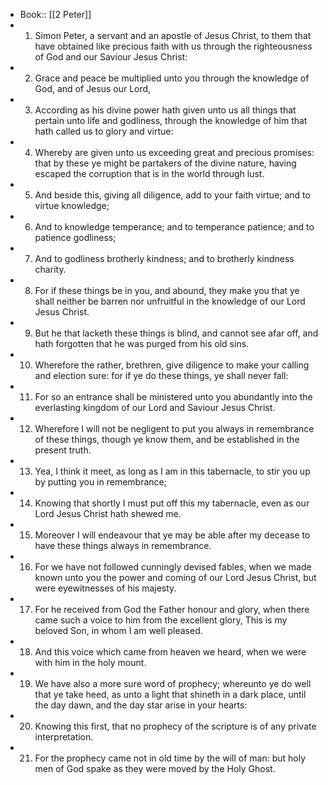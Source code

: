 - Book:: [[2 Peter]]
- 1. Simon Peter, a servant and an apostle of Jesus Christ, to them that have obtained like precious faith with us through the righteousness of God and our Saviour Jesus Christ:
- 2. Grace and peace be multiplied unto you through the knowledge of God, and of Jesus our Lord,
- 3. According as his divine power hath given unto us all things that pertain unto life and godliness, through the knowledge of him that hath called us to glory and virtue:
- 4. Whereby are given unto us exceeding great and precious promises: that by these ye might be partakers of the divine nature, having escaped the corruption that is in the world through lust.
- 5. And beside this, giving all diligence, add to your faith virtue; and to virtue knowledge;
- 6. And to knowledge temperance; and to temperance patience; and to patience godliness;
- 7. And to godliness brotherly kindness; and to brotherly kindness charity.
- 8. For if these things be in you, and abound, they make you that ye shall neither be barren nor unfruitful in the knowledge of our Lord Jesus Christ.
- 9. But he that lacketh these things is blind, and cannot see afar off, and hath forgotten that he was purged from his old sins.
- 10. Wherefore the rather, brethren, give diligence to make your calling and election sure: for if ye do these things, ye shall never fall:
- 11. For so an entrance shall be ministered unto you abundantly into the everlasting kingdom of our Lord and Saviour Jesus Christ.
- 12. Wherefore I will not be negligent to put you always in remembrance of these things, though ye know them, and be established in the present truth.
- 13. Yea, I think it meet, as long as I am in this tabernacle, to stir you up by putting you in remembrance;
- 14. Knowing that shortly I must put off this my tabernacle, even as our Lord Jesus Christ hath shewed me.
- 15. Moreover I will endeavour that ye may be able after my decease to have these things always in remembrance.
- 16. For we have not followed cunningly devised fables, when we made known unto you the power and coming of our Lord Jesus Christ, but were eyewitnesses of his majesty.
- 17. For he received from God the Father honour and glory, when there came such a voice to him from the excellent glory, This is my beloved Son, in whom I am well pleased.
- 18. And this voice which came from heaven we heard, when we were with him in the holy mount.
- 19. We have also a more sure word of prophecy; whereunto ye do well that ye take heed, as unto a light that shineth in a dark place, until the day dawn, and the day star arise in your hearts:
- 20. Knowing this first, that no prophecy of the scripture is of any private interpretation.
- 21. For the prophecy came not in old time by the will of man: but holy men of God spake as they were moved by the Holy Ghost.
